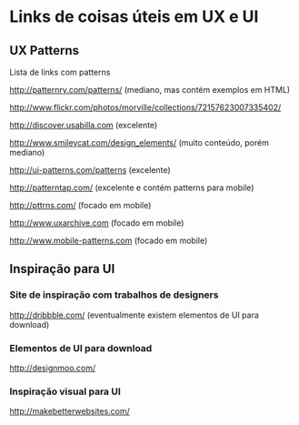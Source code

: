 # Links de coisas úteis em UX e UI

## UX Patterns
Lista de links com patterns

http://patternry.com/patterns/
(mediano, mas contém exemplos em HTML)

http://www.flickr.com/photos/morville/collections/72157623007335402/

http://discover.usabilla.com
(excelente)

http://www.smileycat.com/design_elements/ (muito conteúdo, porém mediano)

http://ui-patterns.com/patterns (excelente)

http://patterntap.com/ (excelente e contém patterns para mobile)

http://pttrns.com/ (focado em mobile)

http://www.uxarchive.com (focado em mobile)

http://www.mobile-patterns.com (focado em mobile)

## Inspiração para UI

### Site de inspiração com trabalhos de designers
http://dribbble.com/
(eventualmente existem elementos de UI para download)

### Elementos de UI para download
http://designmoo.com/

### Inspiração visual para UI
http://makebetterwebsites.com/
